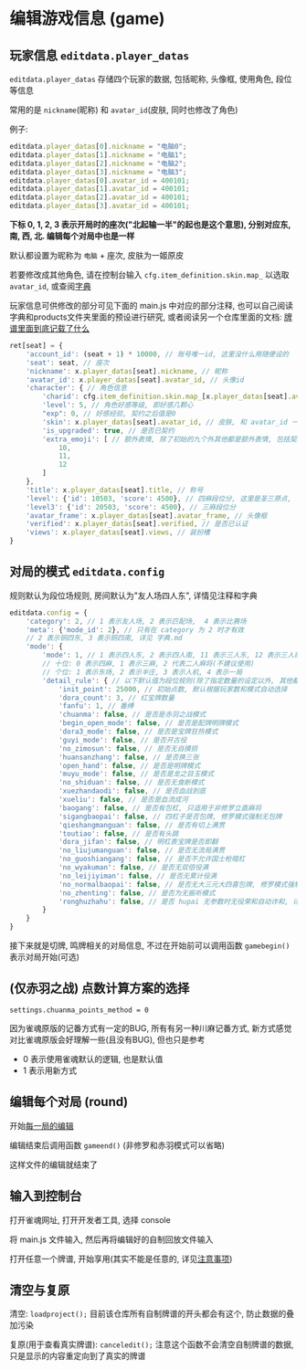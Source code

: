 # 编辑游戏信息 (game)

## 玩家信息 `editdata.player_datas`

`editdata.player_datas` 存储四个玩家的数据, 包括昵称, 头像框, 使用角色, 段位等信息

常用的是 `nickname`(昵称) 和 `avatar_id`(皮肤, 同时也修改了角色)

例子:

```js
editdata.player_datas[0].nickname = "电脑0";
editdata.player_datas[1].nickname = "电脑1";
editdata.player_datas[2].nickname = "电脑2";
editdata.player_datas[3].nickname = "电脑3";
editdata.player_datas[0].avatar_id = 400101;
editdata.player_datas[1].avatar_id = 400101;
editdata.player_datas[2].avatar_id = 400101;
editdata.player_datas[3].avatar_id = 400101;
```

**下标 0, 1, 2, 3 表示开局时的座次("北起输一半"的起也是这个意思), 分别对应东, 南, 西, 北. 编辑每个对局中也是一样**

默认都设置为昵称为 `电脑` + 座次, 皮肤为一姬原皮

若要修改成其他角色, 请在控制台输入 `cfg.item_definition.skin.map_` 以选取 `avatar_id`, 或查阅[字典](字典.md)

玩家信息可供修改的部分可见下面的 main.js 中对应的部分注释, 也可以自己阅读字典和products文件夹里面的预设进行研究,
或者阅读另一个仓库里面的文档: [牌谱里面到底记载了什么](https://github.com/Fat-pig-Cui/misc-code/tree/main/doc/%E7%89%8C%E8%B0%B1%E9%87%8C%E9%9D%A2%E5%88%B0%E5%BA%95%E8%AE%B0%E8%BD%BD%E4%BA%86%E4%BB%80%E4%B9%88)

```js
ret[seat] = {
    'account_id': (seat + 1) * 10000, // 账号唯一id, 这里没什么用随便设的
    'seat': seat, // 座次
    'nickname': x.player_datas[seat].nickname, // 昵称
    'avatar_id': x.player_datas[seat].avatar_id, // 头像id
    'character': { // 角色信息
        'charid': cfg.item_definition.skin.map_[x.player_datas[seat].avatar_id].character_id, // 角色id
        'level': 5, // 角色好感等级, 即好感几颗心
        "exp": 0, // 好感经验, 契约之后值是0
        'skin': x.player_datas[seat].avatar_id, // 皮肤, 和 avatar_id 一样
        'is_upgraded': true, // 是否已契约
        'extra_emoji': [ // 额外表情, 除了初始的九个外其他都是额外表情, 包括契约后的三个
            10,
            11,
            12
        ]
    },
    'title': x.player_datas[seat].title, // 称号
    'level': {'id': 10503, 'score': 4500}, // 四麻段位分, 这里是圣三原点, 下同
    'level3': {'id': 20503, 'score': 4500}, // 三麻段位分
    'avatar_frame': x.player_datas[seat].avatar_frame, // 头像框
    'verified': x.player_datas[seat].verified, // 是否已认证
    'views': x.player_datas[seat].views, // 装扮槽
}
```

## 对局的模式 `editdata.config`

规则默认为段位场规则, 房间默认为"友人场四人东", 详情见注释和字典

```js
editdata.config = {
    'category': 2, // 1 表示友人场, 2 表示匹配场,  4 表示比赛场
    'meta': {'mode_id': 2}, // 只有在 category 为 2 时才有效
    // 2 表示铜四东, 3 表示铜四南, 详见 字典.md
    'mode': {
        'mode': 1, // 1 表示四人东, 2 表示四人南, 11 表示三人东, 12 表示三人南
        // 十位: 0 表示四麻, 1 表示三麻, 2 代表二人麻将(不建议使用)
        // 个位: 1 表示东场, 2 表示半庄, 3 表示人机, 4 表示一局
        'detail_rule': { // 以下默认值为段位规则(除了指定数量的设定以外, 其他都默认 false)
            'init_point': 25000, // 初始点数, 默认根据玩家数和模式自动选择
            'dora_count': 3, // 红宝牌数量
            'fanfu': 1, // 番缚
            'chuanma': false, // 是否是赤羽之战模式
            'begin_open_mode': false, // 是否是配牌明牌模式
            'dora3_mode': false, // 是否是宝牌狂热模式
            'guyi_mode': false, // 是否开古役
            'no_zimosun': false, // 是否无自摸损
            'huansanzhang': false, // 是否换三张
            'open_hand': false, // 是否是明牌模式
            'muyu_mode': false, // 是否是龙之目玉模式
            'no_shiduan': false, // 是否无食断模式
            'xuezhandaodi': false, // 是否血战到底
            'xueliu': false, // 是否是血流成河
            'baogang': false, // 是否有包杠, 只适用于非修罗立直麻将
            'sigangbaopai': false, // 四杠子是否包牌, 修罗模式强制无包牌
            'qieshangmanguan': false, // 是否有切上满贯
            'toutiao': false, // 是否有头跳
            'dora_jifan': false, // 明杠表宝牌是否即翻
            'no_liujumanguan': false, // 是否无流局满贯
            'no_guoshiangang': false, // 是否不允许国士枪暗杠
            'no_wyakuman': false, // 是否无双倍役满
            'no_leijiyiman': false, // 是否无累计役满
            'no_normalbaopai': false, // 是否无大三元大四喜包牌, 修罗模式强制无包牌
            'no_zhenting': false, // 是否为无振听模式
            'ronghuzhahu': false, // 是否 hupai 无参数时无役荣和自动诈和, 详见 hupai 函数的讲解
        }
    }
}
```

接下来就是切牌, 鸣牌相关的对局信息, 不过在开始前可以调用函数 `gamebegin()` 表示对局开始(可选)

## (仅赤羽之战) 点数计算方案的选择

`settings.chuanma_points_method = 0`

因为雀魂原版的记番方式有一定的BUG, 所有有另一种川麻记番方式, 新方式感觉对比雀魂原版会好理解一些(且没有BUG), 但也只是参考

- 0 表示使用雀魂默认的逻辑, 也是默认值
- 1 表示用新方式

## 编辑每个对局 (round)

开始[每一局的编辑](编辑每一局的方法.md)

编辑结束后调用函数 `gameend()` (非修罗和赤羽模式可以省略)

这样文件的编辑就结束了

## 输入到控制台

打开雀魂网址, 打开开发者工具, 选择 console

将 main.js 文件输入, 然后再将编辑好的自制回放文件输入

打开任意一个牌谱, 开始享用(其实不能是任意的, 详见[注意事项](注意事项.md))

## 清空与复原

清空: `loadproject();`
目前该仓库所有自制牌谱的开头都会有这个, 防止数据的叠加污染

复原(用于查看真实牌谱): `canceledit();`
注意这个函数不会清空自制牌谱的数据, 只是显示的内容重定向到了真实的牌谱
